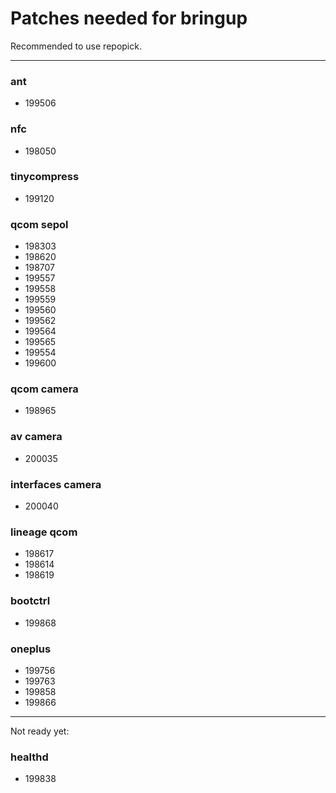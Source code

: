 # Patches needed for bringup

Recommended to use repopick.

-----
### ant
- 199506
### nfc
- 198050
### tinycompress
- 199120
### qcom sepol
- 198303
- 198620
- 198707
- 199557
- 199558
- 199559
- 199560
- 199562
- 199564
- 199565
- 199554
- 199600
### qcom camera
- 198965
### av camera
- 200035
### interfaces camera
- 200040
### lineage qcom
- 198617
- 198614
- 198619
### bootctrl
- 199868
### oneplus
- 199756
- 199763
- 199858
- 199866
-----

Not ready yet:

### healthd
- 199838
